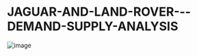 # JAGUAR-AND-LAND-ROVER---DEMAND-SUPPLY-ANALYSIS
![image](https://github.com/cijithjose/JAGUAR-AND-LAND-ROVER---DEMAND-SUPPLY-ANALYSIS/assets/98333115/2873dad4-796f-447d-af63-b9ce295e51d3)
